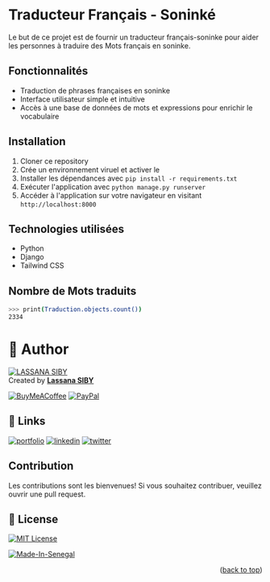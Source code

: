 <a name="readme-top"></a>

# Traducteur Français - Soninké

Le but de ce projet est de fournir un traducteur français-soninke pour aider les personnes à traduire des Mots français en soninke.

## Fonctionnalités

- Traduction de phrases françaises en soninke
- Interface utilisateur simple et intuitive
- Accès à une base de données de mots et expressions pour enrichir le vocabulaire

## Installation

1. Cloner ce repository
2. Crée un environnement viruel et activer le
3. Installer les dépendances avec `pip install -r requirements.txt`
4. Exécuter l'application avec `python manage.py runserver`
5. Accéder à l'application sur votre navigateur en visitant `http://localhost:8000`

## Technologies utilisées

- Python
- Django
- Tailwind CSS

## Nombre de Mots traduits
```bash
>>> print(Traduction.objects.count())
2334
```
# 👤 Author 

[![LASSANA SIBY](https://avatars.githubusercontent.com/u/103085452?u=13ace4d88a52056741734e0f802ca7c0053e1e80&v=4&s=40)](https://github.com/sibylassana95)  
Created by **[Lassana SIBY](https://github.com/sibylassana95)**

  [![BuyMeACoffee](https://img.shields.io/badge/Buy%20Me%20a%20Coffee-ffdd00?style=for-the-badge&logo=buy-me-a-coffee&logoColor=black)](https://www.buymeacoffee.com/sibyamara9M)
  [![PayPal](https://img.shields.io/badge/PayPal-00457C?style=for-the-badge&logo=paypal&logoColor=white)](https://paypal.me/sibylassana) 



## 🔗 Links
[![portfolio](https://img.shields.io/badge/my_portfolio-000?style=for-the-badge&logo=ko-fi&logoColor=white)](https://sibylassana.com/)
[![linkedin](https://img.shields.io/badge/linkedin-0A66C2?style=for-the-badge&logo=linkedin&logoColor=white)](https://www.linkedin.com/in/sibylassana/)
[![twitter](https://img.shields.io/badge/twitter-1DA1F2?style=for-the-badge&logo=twitter&logoColor=white)](https://twitter.com/sibyog13)


## Contribution

Les contributions sont les bienvenues! Si vous souhaitez contribuer, veuillez ouvrir une pull request.

## 📝 License

[![MIT License](https://img.shields.io/badge/License-MIT-green.svg)](https://choosealicense.com/licenses/mit/)

[![Made-In-Senegal](https://github.com/GalsenDev221/made.in.senegal/blob/master/assets/badge.svg)](https://github.com/GalsenDev221/made.in.senegal)

<p align="right">(<a href="#readme-top">back to top</a>)</p>

